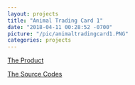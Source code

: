 ```yaml
---
layout: projects
title: "Animal Trading Card 1"
date: "2018-04-11 00:28:52 -0700"
picture: "/pic/animaltradingcard1.PNG"
categories: projects
---
```


[The Product](https://curious-yu.github.io/GoogleFrontEnd-Phase1-AnimalCardProject/)

[The Source Codes](https://github.com/Curious-Yu/GoogleFrontEnd-Phase1-AnimalCardProject)
